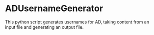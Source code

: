 # ADUsernameGenerator
This python script generates usernames for AD, taking content from an input file and generating an output file.
